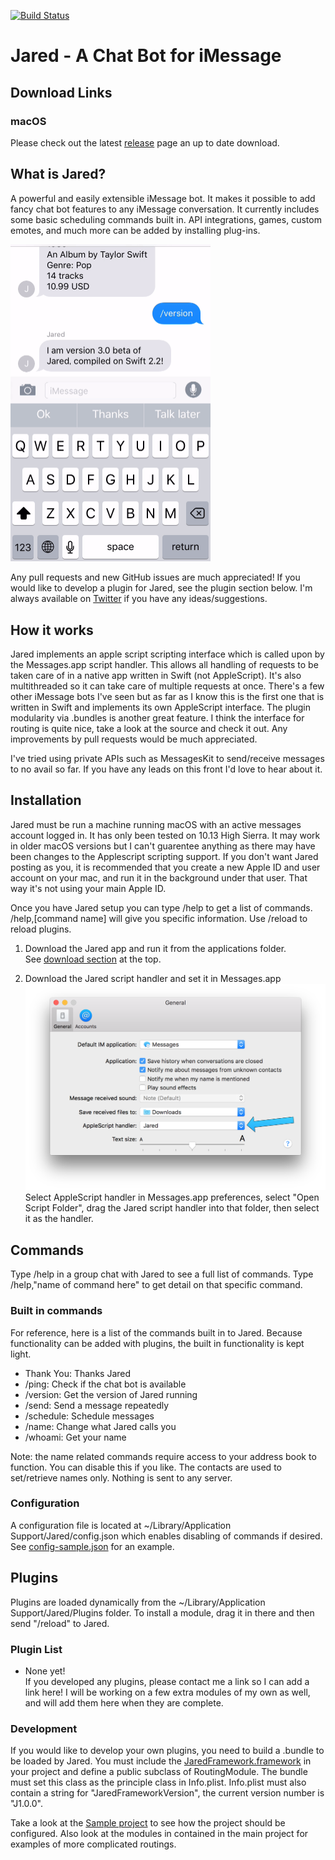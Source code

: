 [![Build Status](https://travis-ci.org/ZekeSnider/Jared.svg?branch=master)](https://travis-ci.org/ZekeSnider/Jared.svg?branch=master)

<a name='Jared'/>

# Jared - A Chat Bot for iMessage

<a name='Download'/>

## Download Links  
### macOS
Please check out the latest [release](https://github.com/ZekeSnider/Jared/releases/latest) page an up to date download.

## What is Jared?  
A powerful and easily extensible iMessage bot. It makes it possible to add fancy chat bot features to any iMessage conversation. It currently includes some basic scheduling commands built in. API integrations, games, custom emotes, and much more can be added by installing plug-ins. 

<img src="/Screenshots/Tip.gif" alt="Tip demo" width="320">

Any pull requests and new GitHub issues are much appreciated! If you would like to develop a plugin for Jared, see the plugin section below. I'm always available on [Twitter](https://twitter.com/zekesnider) if you have any ideas/suggestions.

## How it works  
Jared implements an apple script scripting interface which is called upon by the Messages.app script handler. This allows all handling of requests to be taken care of in a native app written in Swift (not AppleScript). It's also multithreaded so it can take care of multiple requests at once. There's a few other iMessage bots I've seen but as far as I know this is the first one that is written in Swift and implements its own AppleScript interface. The plugin modularity via .bundles is another great feature. I think the interface for routing is quite nice, take a look at the source and check it out. Any improvements by pull requests would be much appreciated.

I've tried using private APIs such as MessagesKit to send/receive messages to no avail so far. If you have any leads on this front I'd love to hear about it.

## Installation  
Jared must be run a machine running macOS with an active messages account logged in. It has only been tested on 10.13 High Sierra. It may work in older macOS versions but I can't guarentee anything as there may have been changes to the Applescript scripting support. If you don't want Jared posting as you, it is recommended that you create a new Apple ID and user account on your mac, and run it in the background under that user. That way it's not using your main Apple ID.

Once you have Jared setup you can type /help to get a list of commands. /help,[command name] will give you specific information. Use /reload to reload plugins.

1. Download the Jared app and run it from the applications folder.  
See [download section](#Download) at the top. 

2. Download the Jared script handler and set it in Messages.app
![Messages Preferences](/Screenshots/MessagesPreferences.png)
Select AppleScript handler in Messages.app preferences, select "Open Script Folder", drag the Jared script handler into that folder, then select it as the handler.

## Commands

Type /help in a group chat with Jared to see a full list of commands. Type /help,"name of command here" to get detail on that specific command. 

### Built in commands
For reference, here is a list of the commands built in to Jared. Because functionality can be added with plugins, the built in functionality is kept light.

+ Thank You: Thanks Jared
+ /ping: Check if the chat bot is available
+ /version: Get the version of Jared running
+ /send: Send a message repeatedly
+ /schedule: Schedule messages
+ /name: Change what Jared calls you
+ /whoami: Get your name

Note: the name related commands require access to your address book to function. You can disable this if you like. The contacts are used to set/retrieve names only. Nothing is sent to any server.

### Configuration
A configuration file is located at ~/Library/Application Support/Jared/config.json which enables disabling of commands if desired. See [config-sample.json](config-sample.json) for an example.

## Plugins  
Plugins are loaded dynamically from the ~/Library/Application Support/Jared/Plugins folder. To install a module, drag it in there and then send "/reload" to Jared. 

### Plugin List  
+ None yet!  
If you developed any plugins, please contact me a link so I can add a link here! I will be working on a few extra modules of my own as well, and will add them here when they are complete.

### Development  
If you would like to develop your own plugins, you need to build a .bundle to be loaded by Jared. You must include the [JaredFramework.framework](/JaredFramework/JaredFramework.framework) in your project and define a public subclass of RoutingModule. The bundle must set this class as the principle class in Info.plist. Info.plist must also contain a string for "JaredFrameworkVersion", the current version number is "J1.0.0".

Take a look at the [Sample project](/SampleModule) to see how the project should be configured. Also look at the modules in contained in the main project for examples of more complicated routings.  
